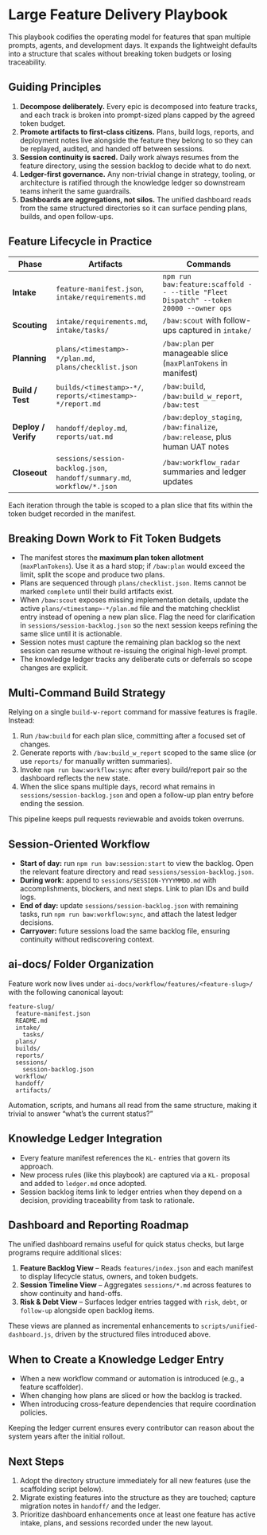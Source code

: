 # Large Feature Delivery Playbook

This playbook codifies the operating model for features that span multiple prompts, agents, and development days. It expands the lightweight defaults into a structure that scales without breaking token budgets or losing traceability.

## Guiding Principles

1. **Decompose deliberately.** Every epic is decomposed into feature tracks, and each track is broken into prompt-sized plans capped by the agreed token budget.
2. **Promote artifacts to first-class citizens.** Plans, build logs, reports, and deployment notes live alongside the feature they belong to so they can be replayed, audited, and handed off between sessions.
3. **Session continuity is sacred.** Daily work always resumes from the feature directory, using the session backlog to decide what to do next.
4. **Ledger-first governance.** Any non-trivial change in strategy, tooling, or architecture is ratified through the knowledge ledger so downstream teams inherit the same guardrails.
5. **Dashboards are aggregations, not silos.** The unified dashboard reads from the same structured directories so it can surface pending plans, builds, and open follow-ups.

## Feature Lifecycle in Practice

| Phase | Artifacts | Commands |
| --- | --- | --- |
| **Intake** | `feature-manifest.json`, `intake/requirements.md` | `npm run baw:feature:scaffold -- --title "Fleet Dispatch" --token 20000 --owner ops`
| **Scouting** | `intake/requirements.md`, `intake/tasks/` | `/baw:scout` with follow-ups captured in `intake/`
| **Planning** | `plans/<timestamp>-*/plan.md`, `plans/checklist.json` | `/baw:plan` per manageable slice (`maxPlanTokens` in manifest)
| **Build / Test** | `builds/<timestamp>-*/`, `reports/<timestamp>-*/report.md` | `/baw:build`, `/baw:build_w_report`, `/baw:test`
| **Deploy / Verify** | `handoff/deploy.md`, `reports/uat.md` | `/baw:deploy_staging`, `/baw:finalize`, `/baw:release`, plus human UAT notes
| **Closeout** | `sessions/session-backlog.json`, `handoff/summary.md`, `workflow/*.json` | `/baw:workflow_radar` summaries and ledger updates

Each iteration through the table is scoped to a plan slice that fits within the token budget recorded in the manifest.

## Breaking Down Work to Fit Token Budgets

- The manifest stores the **maximum plan token allotment** (`maxPlanTokens`). Use it as a hard stop; if `/baw:plan` would exceed the limit, split the scope and produce two plans.
- Plans are sequenced through `plans/checklist.json`. Items cannot be marked `complete` until their build artifacts exist.
- When `/baw:scout` exposes missing implementation details, update the active `plans/<timestamp>-*/plan.md` file and the matching checklist entry instead of opening a new plan slice. Flag the need for clarification in `sessions/session-backlog.json` so the next session keeps refining the same slice until it is actionable.
- Session notes must capture the remaining plan backlog so the next session can resume without re-issuing the original high-level prompt.
- The knowledge ledger tracks any deliberate cuts or deferrals so scope changes are explicit.

## Multi-Command Build Strategy

Relying on a single `build-w-report` command for massive features is fragile. Instead:

1. Run `/baw:build` for each plan slice, committing after a focused set of changes.
2. Generate reports with `/baw:build_w_report` scoped to the same slice (or use `reports/` for manually written summaries).
3. Invoke `npm run baw:workflow:sync` after every build/report pair so the dashboard reflects the new state.
4. When the slice spans multiple days, record what remains in `sessions/session-backlog.json` and open a follow-up plan entry before ending the session.

This pipeline keeps pull requests reviewable and avoids token overruns.

## Session-Oriented Workflow

- **Start of day:** run `npm run baw:session:start` to view the backlog. Open the relevant feature directory and read `sessions/session-backlog.json`.
- **During work:** append to `sessions/SESSION-YYYYMMDD.md` with accomplishments, blockers, and next steps. Link to plan IDs and build logs.
- **End of day:** update `sessions/session-backlog.json` with remaining tasks, run `npm run baw:workflow:sync`, and attach the latest ledger decisions.
- **Carryover:** future sessions load the same backlog file, ensuring continuity without rediscovering context.

## ai-docs/ Folder Organization

Feature work now lives under `ai-docs/workflow/features/<feature-slug>/` with the following canonical layout:

```
feature-slug/
  feature-manifest.json
  README.md
  intake/
    tasks/
  plans/
  builds/
  reports/
  sessions/
    session-backlog.json
  workflow/
  handoff/
  artifacts/
```

Automation, scripts, and humans all read from the same structure, making it trivial to answer “what’s the current status?”

## Knowledge Ledger Integration

- Every feature manifest references the `KL-` entries that govern its approach.
- New process rules (like this playbook) are captured via a `KL-` proposal and added to `ledger.md` once adopted.
- Session backlog items link to ledger entries when they depend on a decision, providing traceability from task to rationale.

## Dashboard and Reporting Roadmap

The unified dashboard remains useful for quick status checks, but large programs require additional slices:

1. **Feature Backlog View** – Reads `features/index.json` and each manifest to display lifecycle status, owners, and token budgets.
2. **Session Timeline View** – Aggregates `sessions/*.md` across features to show continuity and hand-offs.
3. **Risk & Debt View** – Surfaces ledger entries tagged with `risk`, `debt`, or `follow-up` alongside open backlog items.

These views are planned as incremental enhancements to `scripts/unified-dashboard.js`, driven by the structured files introduced above.

## When to Create a Knowledge Ledger Entry

- When a new workflow command or automation is introduced (e.g., a feature scaffolder).
- When changing how plans are sliced or how the backlog is tracked.
- When introducing cross-feature dependencies that require coordination policies.

Keeping the ledger current ensures every contributor can reason about the system years after the initial rollout.

## Next Steps

1. Adopt the directory structure immediately for all new features (use the scaffolding script below).
2. Migrate existing features into the structure as they are touched; capture migration notes in `handoff/` and the ledger.
3. Prioritize dashboard enhancements once at least one feature has active intake, plans, and sessions recorded under the new layout.

